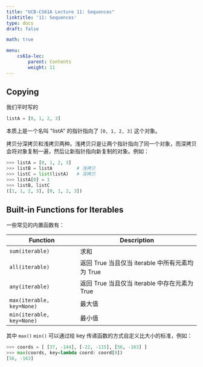 ```yaml
---
title: "UCB-CS61A Lecture 11: Sequences"
linktitle: '11: Sequences'
type: docs
draft: false

math: true

menu:
    cs61a-lec:
        parent: Contents
        weight: 11
---
```


## Copying

我们平时写的

```python
listA = [0, 1, 2, 3]
```

本质上是一个名叫 "listA"  的指针指向了 `[0, 1, 2, 3]` 这个对象。

拷贝分深拷贝和浅拷贝两种。浅拷贝只是让两个指针指向了同一个对象，而深拷贝会将对象复制一遍，然后让新指针指向新复制的对象。例如：

```python
>>> listA = [0, 1, 2, 3]
>>> listB = listA         # 浅拷贝
>>> listC = list(listA)   # 深拷贝
>>> listA[0] = 1
>>> listB, listC
([1, 1, 2, 3], [0, 1, 2, 3])
```

## Built-in Functions for Iterables

一些常见的内置函数有：

| Function                  | Description                                     |
| ------------------------- | ----------------------------------------------- |
| `sum(iterable)`           | 求和                                            |
| `all(iterable)`           | 返回 True 当且仅当 iterable 中所有元素均为 True |
| `any(iterable)`           | 返回 True 当且仅当 iterable 中存在元素为 True   |
| `max(iterable, key=None)` | 最大值                                          |
| `min(iterable, key=None)` | 最小值                                          |

其中 `max()` `min()` 可以通过给 key 传递函数的方式自定义比大小的标准，例如：

```python
>>> coords = [ [37, -144], [-22, -115], [56, -163] ]
>>> max(coords, key=lambda coord: coord[0])
[56, -163]
```